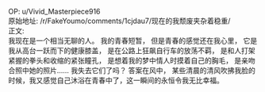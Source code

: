 
OP: u/Vivid_Masterpiece916  
原始地址: /r/FakeYoumo/comments/1cjdau7/现在的我颓废夹杂着稳重/  
正文:  
 我现在是一个相当无聊的人。 我的青春短暂， 但是青春的感觉还在我心里， 它是我从高台一跃而下的健康膝盖， 是在公路上狂飙自行车的放荡不羁， 是和人打架紧握的拳头和收缩的紧张瞳孔， 是想着我的梦中情人时摸着自己的胸毛， 是亲吻合照中她的照片…… 我失去它们了吗？ 答案在风中， 某些清晨的清风吹拂我脸的时候，我又感觉自己沐浴在青春中了，这一瞬间的永恒令我无比幸福。
